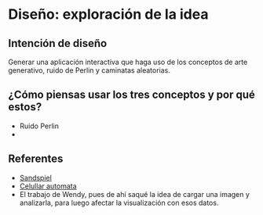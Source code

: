 # Diseño: exploración de la idea
## Intención de diseño
Generar una aplicación interactiva que haga uso de los conceptos de arte generativo, ruido de Perlin y caminatas aleatorias.
## ¿Cómo piensas usar los tres conceptos y por qué estos?
- Ruido Perlin
- 

## Referentes
- [Sandspiel](https://sandspiel.club/)
- [Celullar automata](https://openprocessing.org/sketch/618868)
- El trabajo de Wendy, pues de ahí saqué la idea de cargar una imagen y analizarla, para luego afectar la visualización con esos datos.
